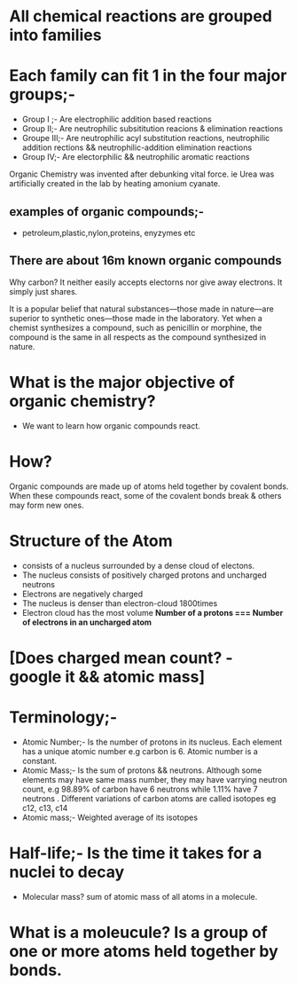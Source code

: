 # All chemical reactions are grouped into families
# Each family can fit 1 in the four major groups;-
* Group I ;- Are electrophilic addition based reactions
* Group II;- Are neutrophilic subsititution reacions & elimination reactions
* Groupe III;- Are neutrophilic acyl substitution reactions,
neutrophilic addition rections && neutrophilic-addition elimination reactions
* Group IV;- Are electorphilic && neutrophilic aromatic reactions

Organic Chemistry was invented after debunking vital force. ie Urea was
artificially created in the lab by heating amonium cyanate.

## examples of organic compounds;-
* petroleum,plastic,nylon,proteins, enyzymes etc

## There are about 16m known organic compounds

Why carbon? It neither easily accepts electorns nor give away electrons.
It simply just shares.

It is a popular belief that natural substances—those made in nature—are
superior to synthetic ones—those made in the laboratory. Yet when a chemist
synthesizes a compound, such as penicillin or morphine, the compound
is the same in all respects as the compound synthesized in nature.

# What is the major objective of organic chemistry?
* We want to learn how organic compounds react.
# How?
Organic compounds are made up of atoms held together by covalent bonds.
When these compounds react, some of the covalent bonds break & others may form
new ones.

# Structure of the Atom
* consists of a nucleus surrounded by a dense cloud of electons.
* The nucleus consists of positively charged protons and uncharged neutrons
* Electrons are negatively charged
* The nucleus is denser than electron-cloud 1800times
* Electron cloud has the most volume
**Number of a protons === Number of electrons in an uncharged atom**
# [Does charged mean count? - google it && atomic mass]

# Terminology;-
* Atomic Number;- Is the number of protons in its nucleus. Each element has a unique
atomic number e.g carbon is 6. Atomic number is a constant.
* Atomic Mass;- Is the sum of protons && neutrons. Although some elements may have same
mass number, they may have varrying neutron count, e.g 98.89% of carbon have
6 neutrons while 1.11% have 7 neutrons . Different variations of carbon atoms are called
isotopes eg c12, c13, c14
* Atomic mass;- Weighted average of its isotopes
# Half-life;- Is the time it takes for a nuclei to decay
* Molecular mass? sum of atomic mass of all atoms in a molecule.
# What is a moleucule? Is a group of one or more atoms held together by bonds.




